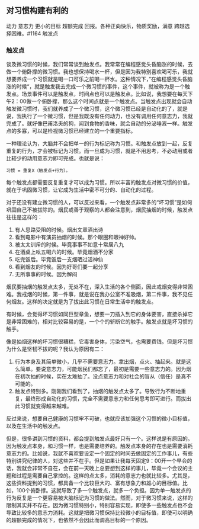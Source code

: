## 对习惯构建有利的

动力
意志力
更小的目标
超额完成
回报。各种正向快乐，物质奖励，满意
跨越选择困难。#1164
触发点

### 触发点

谈及微习惯的时候，我们常常谈到触发点。我常常在编程感觉头昏脑涨的时候，去做一个俯卧撑的微习惯。我也想保持喝水一杯，但是因为我特别喜欢喝可乐，我就想要养成一个习惯就是喝一口可乐之前喝一杯水。这种情况下，”在编程感觉头昏脑涨的时候“，就是触发我去完成一个微习惯的事件，这个事件，就被称为是一个触发点。场景事件可以是触发点，时间点也可以是触发点。比如说，我想要在每天下午2：00做一个俯卧撑，那么这个时间点就是一个触发点。当触发点出现就会自动触发微习惯时，我们就养成了一个微习惯，这个微习惯已经是自动化的了，就是说，我执行了一个微习惯，但是我既没有任何动力，也没有调用任何意志力，我就完成了。就好像巴甫洛夫的狗，闻到食物的香味，就会自动的分泌唾液一样。触发点的多寡，可以是检视微习惯已经建立的一个重要指标。

一种理论认为，大脑并不会把单一的行为标记称为习惯。和触发点放到一起，反复重复的行为，才会被标记为习惯。而一旦成为习惯，就是不用思考，不必动用或者比较少的动用意志力即可完成。也就是说：

	习惯 = 重复X（触发点+行为）。

每个触发点都需要反复重复才可以成为习惯。所以丰富的触发点对微习惯的价值，就在于巩固微习惯，让它成为生活中密不可分的、自动化的过程。

对于还没有建立微习惯的人，可以反过来看，一个触发点非常多的“坏习惯”是如何巩固自己不被拔除的。烟民或善于观察的人都会注意到，烟民抽烟的时候，触发点往往是这样的：

1. 有人思路受阻的时候。烟出文章酒出诗
2. 看到电影中有演员抽烟的时候。那个眼圈和眼神好帅。
3. 被太太训斥的时候。毕竟事事不如意十常居八九
4. 在酒桌上吆五喝六的时候。毕竟烟酒不分家
5. 吃完饭后。毕竟饭后一支烟晒过活神仙
6. 看到烟友的时候。因为好哥们要一起分享
7. 无所事事的时候。因为解闷

烟民要抽烟的触发点太多，无处不在，深入生活的各个侧面，因此戒烟变得非常困难。我戒烟的时候，第一件事，就是说在我办公室不准吸烟，第二件事，我不见任何烟友。这样的决定就是为了拔出此习惯在日常生活中的触发点。

有时候，会觉得坏习惯如同巨型章鱼，想要一刀插入到它的身体要害，直接杀掉它是非常困难的，相对比较容易的是，一个个的斩断它的触手。触发点就是坏习惯的触手。

像是抽烟这样的坏习惯很糟糕，它毒害身体，污染空气，也需要费钱。但是坏习惯为什么是坚韧不拔的呢？我认为原因有二：

1. 行为本身及其简单微小，几乎不需要意志力。拿出烟，点火、抽起来。就是这么简单。要说意志力，可能烟民们都忘了，最初是需要一些意志力的。因为烟在初次抽的时候，实在太难抽了。没点意志力和对社会的盲从（信任）是真不可能的。
2. 触发点特别多。刚刚我们看到了，抽烟的触发点太多了。导致行为不断地重复，最终形成自动化的习惯，完全不需要意志力和任何思考即可进行。而拔出此习惯就变得越来越难。

反过来说，想要自己健康的习惯牢不可破，也就应该加强这个习惯的微小目标值，以及在生活中的触发点。

但是，很多讲到习惯的资料，都会提到触发点最好只有一个。这样说是有原因的。因为触发点本身，和习惯一样，也是需要培养的。触发点本身的存在也是需要消耗意志力的。比如说，我就不喜欢要设定一个固定的时间去做固定的工作事儿，有些特别讲究纪律的人，对这些并不在乎。但是如果让我每天固定9：00开一个早会的话，我就会非常不自在，会在前一天晚上总要想到这样的事儿，毕竟一个会议的主题和过程是需要自己掌控的。这样的点太多，消耗的意志力也就比较多。尤其是，这些资料提到的习惯，都具备一个比较巨大的、富有想象力和雄心的目标值。比如，100个俯卧撑。这就导致了多一个触发点，就多一个负担。因为单一触发点的行为反复是一个更容易被大脑标记为习惯的做法。然而，对于微习惯来说，这样的限制其实并不存在。因为微习惯特别小，特别容易实现，即使多一些触发点也不会导致比较多的意志力消耗。这就是把微习惯保持比较微小的目标值，即使可以明确的超额完成的情况下，也依然不会因此而调高目标的一个原因。



